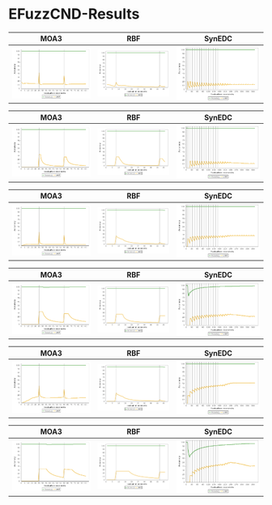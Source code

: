 # EFuzzCND-Results


MOA3             |  RBF         | SynEDC
:-------------------------:|:------------------------:|:-------------------------:
![alt text](https://github.com/andrecristiani/EFuzzCND-Results/blob/main/Graphs/moa-efuzzcnd.png?raw=true)  |  ![alt text](https://github.com/andrecristiani/EFuzzCND-Results/blob/main/Graphs/rbf-efuzzcnd.png?raw=true) | ![alt text](https://github.com/andrecristiani/EFuzzCND-Results/blob/main/Graphs/synedc-efuzzcnd.png?raw=true)

MOA3             |  RBF         | SynEDC
:-------------------------:|:------------------------:|:-------------------------:
![alt text](https://github.com/andrecristiani/EFuzzCND-Results/blob/main/Graphs/moa-ecsminer.png?raw=true) | ![alt text](https://github.com/andrecristiani/EFuzzCND-Results/blob/main/Graphs/rbf-ecsminer.png?raw=true) | ![alt text](https://github.com/andrecristiani/EFuzzCND-Results/blob/main/Graphs/synedc-ecsminer.png?raw=true)


MOA3             |  RBF         | SynEDC
:-------------------------:|:------------------------:|:-------------------------:
![alt text](https://github.com/andrecristiani/EFuzzCND-Results/blob/main/Graphs/moaefuzzcnd-5000.png?raw=true) | ![alt text](https://github.com/andrecristiani/EFuzzCND-Results/blob/main/Graphs/rbf-efuzzcnd-5000.png?raw=true) | ![alt text](https://github.com/andrecristiani/EFuzzCND-Results/blob/main/Graphs/synedc-efuzzcnd-5000.png?raw=true)

MOA3             |  RBF         | SynEDC
:-------------------------:|:------------------------:|:-------------------------:
![alt text](https://github.com/andrecristiani/EFuzzCND-Results/blob/main/Graphs/moa-ecsminer-5000.png?raw=true) | ![alt text](https://github.com/andrecristiani/EFuzzCND-Results/blob/main/Graphs/rbf-ecsminer-5000.png?raw=true) | ![alt text](https://github.com/andrecristiani/EFuzzCND-Results/blob/main/Graphs/synedc-ecsminer-5000.png?raw=true)


MOA3             |  RBF         | SynEDC
:-------------------------:|:------------------------:|:-------------------------:
![alt text](https://github.com/andrecristiani/EFuzzCND-Results/blob/main/Graphs/moa-efuzzcnd-results-10000.png?raw=true) | ![alt text](https://github.com/andrecristiani/EFuzzCND-Results/blob/main/Graphs/rbf-efuzzcnd-10000.png?raw=true) | ![alt text](https://github.com/andrecristiani/EFuzzCND-Results/blob/main/Graphs/synedc-efuzzcnd-10000-png.png?raw=true)


MOA3             |  RBF         | SynEDC
:-------------------------:|:------------------------:|:-------------------------:
![alt text](https://github.com/andrecristiani/EFuzzCND-Results/blob/main/Graphs/moa-ECSMiner-results-10000.png?raw=true) | ![alt text](https://github.com/andrecristiani/EFuzzCND-Results/blob/main/Graphs/rbf-ecsminer-results-10000.txt.png?raw=true) | ![alt text](https://github.com/andrecristiani/EFuzzCND-Results/blob/main/Graphs/synedc-ecsminer-10000.png?raw=true)


